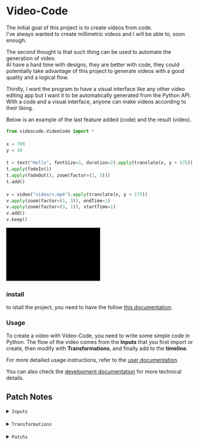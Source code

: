 # Video-Code
The initial goal of this project is to create videos from code.<br>
I've always wanted to create millimetric videos and I will be able to, soon enough.

The second thought is that such thing can be used to automate the generation of video.<br>
AI have a hard time with designs, they are better with code, they could potentially take advantage of this project to generate videos with a good quality and a logical flow.

Thirdly, I want the program to have a visual interface like any other video editing app but I want it to be automatically generated from the Python API.<br>
With a code and a visual interface, anyone can make videos according to their liking.

Below is an example of the last feature added (code) and the result (video).



```py
from videocode.VideoCode import *

x = 700
y = 10

t = text("Hello", fontSize=3, duration=2).apply(translate(x, y + 175))
t.apply(fadeIn())
t.apply(fadeOut(), zoom(factor=(1, 3)))
t.add()

v = video("video/v.mp4").apply(translate(x, y + 175))
v.apply(zoom(factor=(1, 3)), endTime=1)
v.apply(zoom(factor=(3, 1)), startTime=1)
v.add()
v.keep()
```

<img src="docs/readme/example.gif" style="width: 50%;">

### install

to istall the project, you need to have the follow [this documentation](docs/user/user.md#installation).

### Usage

To create a video with Video-Code, you need to write some simple code in Python. The flow of the video comes from the **Inputs** that you first import or create, then modify with **Transformations**, and finally add to the **timeline**.

For more detailed usage instructions, refer to the [user documentation](docs/user/user.md).

You can also check the [development documentation](docs/dev/dev.md) for more technical details.

## Patch Notes

<details>
    <summary><code>Inputs</code></summary>
<br>

- `image`
- `video`
- `text`

</details>

<br>

<details>
    <summary><code>Transformations</code></summary>
<br>

- `fade`
- `grayscale`

<br>

- `translate`
- `move`

<br>

- `overlay`
- `repeat`

</details>

<br>

<details>
    <summary><code>Patchs</code></summary>
<br>

- `transformation`: grayscale (18/03/25)
- `feature`: keep last frame of input on screen (06/03/25)
- `rework`: one stack (06/03/25)
- `transformation`: repeat (03/03/25)
- `input`: text (03/03/25)
- `rework`: position of the frames (02/03/25)
- `transformation`: move (02/03/25)

</details>
